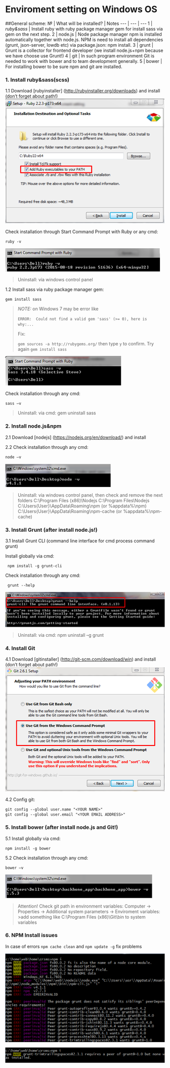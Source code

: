 # Enviroment setting on Windows OS

##General scheme:
№ | What will be installed? | Notes
--- | --- | ---
1 | *ruby&sass* | Install ruby with ruby package manager gem for install sass via gem on the next step.
2 | node.js | Node package manager npm is installed automatically together with node.js. NPM is need to install all dependencies (grunt, json-server, lowdb etc) via package.json: npm install.
3 | grunt | Grunt is a collector for frontend developer (we install node.js+npm because we have choose use Grunt!)
4 | git | In such program environment Git is needed to work with bower and to team development generally.
5 | bower | For installing bower to be sure npm and git are installed.

### 1. Install ruby&sass(scss)

1.1 Download [rubyinstaller] (http://rubyinstaller.org/downloads) and install (don’t forget about path!)
![alt text](./src/img/ruby-path.png "Don't forget about ruby path")

Check installation through Start Command Prompt with Ruby or any cmd:

	ruby -v

![alt text](./src/img/ruby-check.png "Checking ruby installing")

> Uninstall: via windows control panel

1.2 Install sass via ruby package manager gem:

	gem install sass


>*NOTE:* on Windows 7 may be error like
>
>`ERROR:  Could not find a valid gem 'sass' (>= 0), here is why:...`
>
>Fix:
>
>`gem sources -a http://rubygems.org/` then type `y` to confirm. Try again `gem install sass`

![alt text](./src/img/sass-check.png "Checking sass installing")

Check installation through any cmd:

	sass –v

> Uninstall: via cmd: gem uninstall sass

### 2. Install node.js&npm

2.1 Download [nodejs] (https://nodejs.org/en/download/) and install

2.2 Check installation through any cmd:

	node –v

 ![alt text](./src/img/node-check.png "Checking node.js installing")

> Uninstall: via windows control panel, then check and remove the next folders
>            C:\Program Files (x86)\Nodejs
>            C:\Program Files\Nodejs
>            C:\Users\{User}\AppData\Roaming\npm (or %appdata%\npm)
>            C:\Users\{User}\AppData\Roaming\npm-cache (or %appdata%\npm-cache)


### 3. Install Grunt (after install node.js!)

3.1 Install Grunt CLI (command line interface for cmd process command grunt)

   Install globally via cmd:

     npm install -g grunt-cli

   Check installation through any cmd:

     grunt --help

![alt text](./src/img/grunt-check.png "Checking grunt installing")

> Uninstall: via cmd: npm uninstall –g grunt

### 4. Install Git

4.1 Download [gitinstaller] (http://git-scm.com/download/win) and install (don’t forget about path!)
![alt text](./src/img/git-install.png "Don't forget about git path")


4.2 Config git:

	git config --global user.name "<YOUR NAME>"
	git config --global user.email "<YOUR EMAIL ADDRESS>"


### 5. Install bower (after install node.js and Git!)

5.1 Install globally via cmd:

	npm install -g bower

5.2 Check installation through any cmd:

	bower –v

![alt text](./src/img/bower-check.png "Checking bower installing")

> Attention!
> Check git path in environment variables: Computer -> Properties -> Additional system parameters -> Enviroment variables: >add something like C:\Program Files (x86)\Git\bin to system variables

### 6. NPM Install issues

In case of errors `npm cache clean` and `npm update -g` fix problems

![alt text](./src/img/npm_i_1.png "")

![alt text](./src/img/npm_i_2.png "")